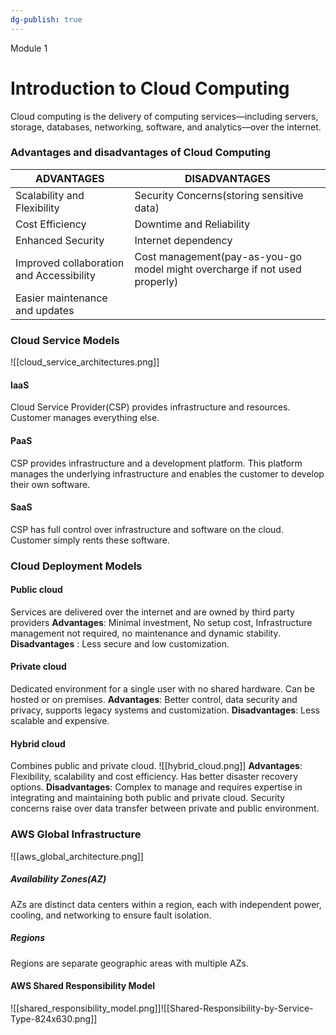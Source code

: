 ```yaml
---
dg-publish: true
---
```

Module 1
# Introduction to Cloud Computing

Cloud computing is the delivery of computing services—including servers, storage,
databases, networking, software, and analytics—over the internet.

### Advantages and disadvantages of Cloud Computing

| ADVANTAGES                               | DISADVANTAGES                                                              |
| ---------------------------------------- | -------------------------------------------------------------------------- |
| Scalability and Flexibility              | Security Concerns(storing sensitive data)                                  |
| Cost Efficiency                          | Downtime and Reliability                                                   |
| Enhanced Security                        | Internet dependency                                                        |
| Improved collaboration and Accessibility | Cost management(pay-as-you-go model might overcharge if not used properly) |
| Easier maintenance and updates           |                                                                            |

### Cloud Service Models

![[cloud_service_architectures.png]]
#### IaaS 
Cloud Service Provider(CSP) provides infrastructure and resources. Customer manages everything else.
#### PaaS
CSP provides infrastructure and a development platform. This platform manages the underlying infrastructure and enables the customer to develop their own software.
#### SaaS
CSP has full control over infrastructure and software on the cloud. Customer simply rents these software.

### Cloud Deployment Models

#### Public cloud
Services are delivered over the internet and are owned by third party providers
**Advantages**: Minimal investment, No setup cost, Infrastructure management not required, no maintenance and dynamic stability.
**Disadvantages** : Less secure and low customization.
#### Private cloud
Dedicated environment for a single user with no shared hardware. Can be hosted or on premises. 
**Advantages**: Better control, data security and privacy, supports legacy systems and customization.
**Disadvantages**: Less scalable and expensive.
#### Hybrid cloud
Combines public and private cloud. ![[hybrid_cloud.png]]
**Advantages**: Flexibility, scalability and cost efficiency. Has better disaster recovery options.
**Disadvantages**: Complex to manage and requires expertise in integrating and maintaining both public and private cloud. Security concerns raise over data transfer between private and public environment.

### AWS Global Infrastructure
![[aws_global_architecture.png]]
##### Availability Zones(AZ)
AZs are distinct data centers within a region, each with independent power, cooling, and networking to ensure fault isolation.
##### Regions
Regions are separate geographic areas with multiple AZs.

#### AWS Shared Responsibility Model
![[shared_responsibility_model.png]]![[Shared-Responsibility-by-Service-Type-824x630.png]]